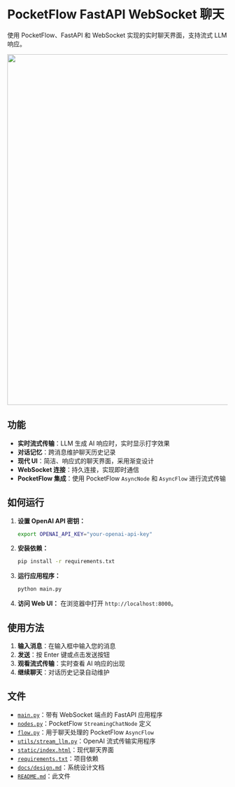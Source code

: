 # PocketFlow FastAPI WebSocket 聊天

使用 PocketFlow、FastAPI 和 WebSocket 实现的实时聊天界面，支持流式 LLM 响应。

<p align="center">
  <img 
    src="./assets/banner.png" width="800"
  />
</p>

## 功能

- **实时流式传输**：LLM 生成 AI 响应时，实时显示打字效果
- **对话记忆**：跨消息维护聊天历史记录
- **现代 UI**：简洁、响应式的聊天界面，采用渐变设计
- **WebSocket 连接**：持久连接，实现即时通信
- **PocketFlow 集成**：使用 PocketFlow `AsyncNode` 和 `AsyncFlow` 进行流式传输

## 如何运行

1. **设置 OpenAI API 密钥：**
   ```bash
   export OPENAI_API_KEY="your-openai-api-key"
   ```

2. **安装依赖：**
   ```bash
   pip install -r requirements.txt
   ```

3. **运行应用程序：**
   ```bash
   python main.py
   ```

4. **访问 Web UI：**
   在浏览器中打开 `http://localhost:8000`。

## 使用方法

1. **输入消息**：在输入框中输入您的消息
2. **发送**：按 Enter 键或点击发送按钮
3. **观看流式传输**：实时查看 AI 响应的出现
4. **继续聊天**：对话历史记录自动维护

## 文件

- [`main.py`](./main.py)：带有 WebSocket 端点的 FastAPI 应用程序
- [`nodes.py`](./nodes.py)：PocketFlow `StreamingChatNode` 定义
- [`flow.py`](./flow.py)：用于聊天处理的 PocketFlow `AsyncFlow`
- [`utils/stream_llm.py`](./utils/stream_llm.py)：OpenAI 流式传输实用程序
- [`static/index.html`](./static/index.html)：现代聊天界面
- [`requirements.txt`](./requirements.txt)：项目依赖
- [`docs/design.md`](./docs/design.md)：系统设计文档
- [`README.md`](./README.md)：此文件